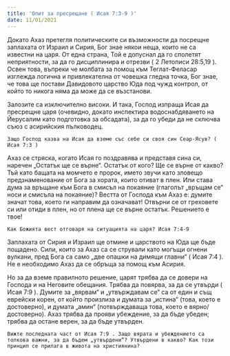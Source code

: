```yaml
---
title: 'Опит за пресрещане ( Исая 7:3-9 )'
date: 11/01/2021
---
```


Докато Ахаз претегля политическите си възможности да посрещне заплахата от Израил и Сирия, Бог знае някои неща, които не са известни на царя. От една страна, Той е допуснал да го сполетят неприятности, за да го дисциплинира и отрезви ( 2 Летописи 28:5,19 ). Освен това, въпреки че молбата за помощ към Теглат-Феласар изглежда логична и привлекателна от човешка гледна точка, Бог знае, че това ще постави Давидовото царство Юда под чужд контрол, от който то никога няма да може да се възстанови.

Залозите са изключително високи. И така, Господ изпраща Исая да пресрещне царя (очевидно, докато инспектира водоснабдяването на Йерусалим като подготовка за обсадата), за да го убеди да не сключва съюз с асирийския пълководец.

`Защо Господ казва на Исая да вземе със себе си своя син Сеар-Ясув? ( Исая 7:3 )`

Ахаз се стряска, когато Исая го поздравява и представя сина си, наречен „Остатък ще се върне“. Остатък от кого? Ще се върне от какво? Тъй като бащата на момчето е пророк, името звучи като зловещо предзнаменование от Бога за хората, които отиват в плен. Или става дума за връщане към Бога в смисъл на покаяние (глаголът „връщам се“ носи и смисъла на покаяние)? Вестта от Господа към Ахаз е: думите значат това, което ги направим да означават! Отвърни се от греховете си или отиди в плен, но от плена ще се върне остатък. Решението е твое!

`Как Божията вест отговаря на ситуацията на царя? Исая 7:4-9`

Заплахата от Сирия и Израил ще отмине и царството на Юда ще бъде пощадено. Сили, които за Ахаз са се стрували като могъщи огнени вулкани, пред Бога са само „две опашки на димящи главни“ ( Исая 7:4 ). Не е необходимо Ахаз да се обръща за помощ към Асирия.

Но за да вземе правилното решение, царят трябва да се довери на Господа и на Неговите обещания. Трябва да повярва, за да се утвърди ( Исая 7:9 ). Думите за „вярвам“ и „утвърждавам се“ са от един и същ еврейски корен, от който произлиза и думата за „истина“ (това, което е достоверно), и думата „амин“ (потвърждаваща това, което е вярно/достоверно). Ахаз трябва да прояви убеждение, за да бъде убеден; трябва да остане верен, за да бъде утвърден.

`Вижте последната част от Исая 7:9 . Защо вярата и убеждението са толкова важни, за да бъдем „утвърдени“? Утвърдени в какво? Как този принцип се прилага в живота на християнина?`